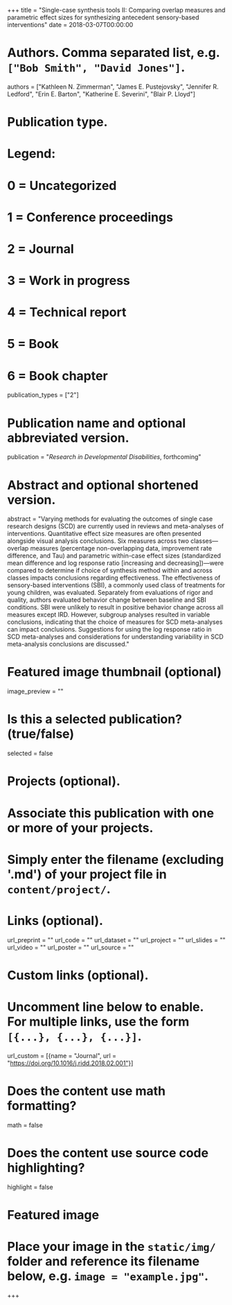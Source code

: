 +++
title = "Single-case synthesis tools II: Comparing overlap measures and parametric effect sizes for synthesizing antecedent sensory-based interventions"
date = 2018-03-07T00:00:00

# Authors. Comma separated list, e.g. `["Bob Smith", "David Jones"]`.
authors = ["Kathleen N. Zimmerman", "James E. Pustejovsky", "Jennifer R. Ledford", "Erin E. Barton", "Katherine E. Severini", "Blair P. Lloyd"]

# Publication type.
# Legend:
# 0 = Uncategorized
# 1 = Conference proceedings
# 2 = Journal
# 3 = Work in progress
# 4 = Technical report
# 5 = Book
# 6 = Book chapter
publication_types = ["2"]

# Publication name and optional abbreviated version.
publication = "_Research in Developmental Disabilities_, forthcoming"

# Abstract and optional shortened version.
abstract = "Varying methods for evaluating the outcomes of single case research designs (SCD) are currently used in reviews and meta-analyses of interventions. Quantitative effect size measures are often presented alongside visual analysis conclusions. Six measures across two classes—overlap measures (percentage non-overlapping data, improvement rate difference, and Tau) and parametric within-case effect sizes (standardized mean difference and log response ratio [increasing and decreasing])—were compared to determine if choice of synthesis method within and across classes impacts conclusions regarding effectiveness. The effectiveness of sensory-based interventions (SBI), a commonly used class of treatments for young children, was evaluated. Separately from evaluations of rigor and quality, authors evaluated behavior change between baseline and SBI conditions. SBI were unlikely to result in positive behavior change across all measures except IRD. However, subgroup analyses resulted in variable conclusions, indicating that the choice of measures for SCD meta-analyses can impact conclusions. Suggestions for using the log response ratio in SCD meta-analyses and considerations for understanding variability in SCD meta-analysis conclusions are discussed."

# Featured image thumbnail (optional)
image_preview = ""

# Is this a selected publication? (true/false)
selected = false

# Projects (optional).
#   Associate this publication with one or more of your projects.
#   Simply enter the filename (excluding '.md') of your project file in `content/project/`.

# Links (optional).
url_preprint = ""
url_code = ""
url_dataset = ""
url_project = ""
url_slides = ""
url_video = ""
url_poster = ""
url_source = ""

# Custom links (optional).
#   Uncomment line below to enable. For multiple links, use the form `[{...}, {...}, {...}]`.
url_custom = [{name = "Journal", url = "https://doi.org/10.1016/j.ridd.2018.02.001"}]

# Does the content use math formatting?
math = false

# Does the content use source code highlighting?
highlight = false

# Featured image
# Place your image in the `static/img/` folder and reference its filename below, e.g. `image = "example.jpg"`.

+++
